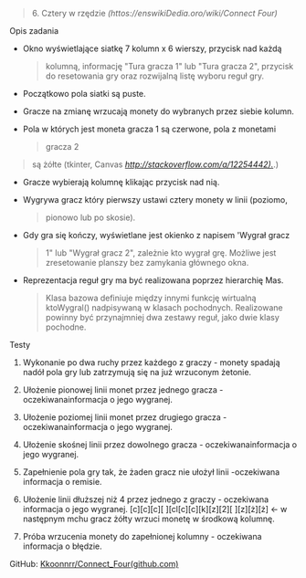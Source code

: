 > 6\. Cztery w rzędzie *(httos://enswikiDedia.oro/wiki/Connect Four)*

Opis zadania

-   Okno wyświetlające siatkę 7 kolumn x 6 wierszy, przycisk nad każdą
    > kolumną, informację "Tura gracza 1" lub "Tura gracza 2", przycisk
    > do resetowania gry oraz rozwijalną listę wyboru reguł gry.

-   Początkowo pola siatki są puste.

-   Gracze na zmianę wrzucają monety do wybranych przez siebie kolumn.

-   Pola w których jest moneta gracza 1 są czerwone, pola z monetami
    > gracza 2

> są żółte (tkinter, Canvas
> [*http://stackoverflow.com/a/12254442).*](http://stackoverflow.com/a/12254442).)

-   Gracze wybierają kolumnę klikając przycisk nad nią.

-   Wygrywa gracz który pierwszy ustawi cztery monety w linii (poziomo,
    > pionowo lub po skosie).

-   Gdy gra się kończy, wyświetlane jest okienko z napisem 'Wygrał gracz
    > 1" lub "Wygrał gracz 2", zależnie kto wygrał grę. Możliwe jest
    > zresetowanie planszy bez zamykania głównego okna.

-   Reprezentacja reguł gry ma być realizowana poprzez hierarchię Mas.
    > Klasa bazowa definiuje między innymi funkcję wirtualną ktoWygral()
    > nadpisywaną w klasach pochodnych. Realizowane powinny być
    > przynajmniej dwa zestawy reguł, jako dwie klasy pochodne.

Testy

1.  Wykonanie po dwa ruchy przez każdego z graczy - monety spadają nadół pola gry lub zatrzymują się na już wrzuconym żetonie.

2.  Ułożenie pionowej linii monet przez jednego gracza - oczekiwanainformacja o jego wygranej.

3.  Ułożenie poziomej linii monet przez drugiego gracza - oczekiwanainformacja o jego wygranej.

4.  Ułożenie skośnej linii przez dowolnego gracza - oczekiwanainformacja o jego wygranej.

1.  Zapełnienie pola gry tak, że żaden gracz nie ułożył linii -oczekiwana informacja o remisie.

2.  Ułożenie linii dłuższej niż 4 przez jednego z graczy - oczekiwana informacja o jego wygranej. \[c\]\[c\]\[c\]\[ \]\[cl\[c\]\[c\]\[k\]\[z\]\[2\]\[ \]\[z\]\[ż\]\[ż\] &lt;- w następnym mchu gracz żółty wrzuci monetę w środkową kolumnę.

1.  Próba wrzucenia monety do zapełnionej kolumny - oczekiwana informacja o błędzie.

GitHub:
[Kkoonnrr/Connect\_Four(github.com)](https://github.com/Kkoonnrr/Connect_Four)
